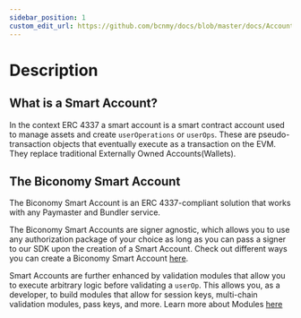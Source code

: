 ```yaml
---
sidebar_position: 1
custom_edit_url: https://github.com/bcnmy/docs/blob/master/docs/Account/description.md
---
```


# Description

## What is a Smart Account?

In the context ERC 4337 a smart account is a smart contract account used to manage assets and create `userOperations` or `userOps`. These are pseudo-transaction objects that eventually execute as a transaction on the EVM. They replace traditional Externally Owned Accounts(Wallets).

## The Biconomy Smart Account

The Biconomy Smart Account is an ERC 4337-compliant solution that works with any Paymaster and Bundler service.

The Biconomy Smart Accounts are signer agnostic, which allows you to use any authorization package of your choice as long as you can pass a signer to our SDK upon the creation of a Smart Account. Check out different ways you can create a Biconomy Smart Account [here](/category/signers).

Smart Accounts are further enhanced by validation modules that allow you to execute arbitrary logic before validating a `userOp`. This allows you, as a developer, to build modules that allow for session keys, multi-chain validation modules, pass keys, and more. Learn more about Modules [here](/modules)
